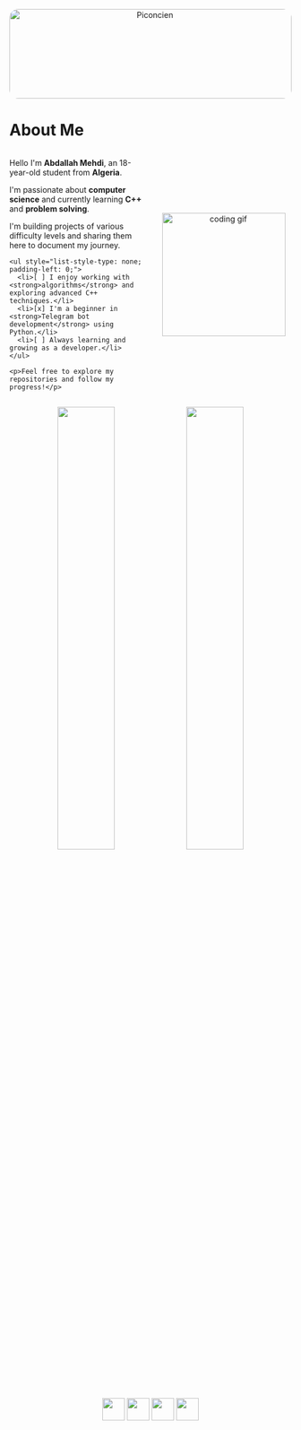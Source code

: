 <p align="center">
  <img src="https://github.com/entlv/learning-journey/blob/main/piconcien.png?raw=true"
       alt="Piconcien"
       style="width: 100%; height: auto; max-height: 160px; border-radius: 16px; object-fit: cover;" />
</p>

# About Me

<div style="display: flex; align-items: center; gap: 20px;">
  <!-- Text content on the left -->
  <div style="flex: 1;">
    <p>Hello I'm <strong>Abdallah Mehdi</strong>, an 18-year-old student from <strong>Algeria</strong>.</p>
    <p>I'm passionate about <strong>computer science</strong> and currently learning <strong>C++</strong> and <strong>problem solving</strong>.</p>
    <p>I'm building projects of various difficulty levels and sharing them here to document my journey.</p>
    
    <ul style="list-style-type: none; padding-left: 0;">
      <li>[ ] I enjoy working with <strong>algorithms</strong> and exploring advanced C++ techniques.</li>
      <li>[x] I'm a beginner in <strong>Telegram bot development</strong> using Python.</li>
      <li>[ ] Always learning and growing as a developer.</li>
    </ul>
    
    <p>Feel free to explore my repositories and follow my progress!</p>
  </div>
  
  <!-- GIF on the right -->
  <div style="flex: 1; text-align: center;">
    <img src="https://media.giphy.com/media/qgQUggAC3Pfv687qPC/giphy.gif" width="220" height="220" alt="coding gif">
  </div>
</div>

<p align="center">
  <img src="https://github-readme-stats.vercel.app/api?username=entlv&show_icons=true&theme=transparent" width="45%" />
  <img src="https://github-readme-streak-stats.herokuapp.com/?user=entlv&theme=transparent" width="45%" />
</p>

<p align="center">
  <img src="https://cdn.jsdelivr.net/gh/devicons/devicon/icons/cplusplus/cplusplus-original.svg" width="40" />
  <img src="https://cdn.jsdelivr.net/gh/devicons/devicon/icons/python/python-original.svg" width="40" />
  <img src="https://cdn.jsdelivr.net/gh/devicons/devicon/icons/javascript/javascript-original.svg" width="40" />
  <img src="https://cdn.jsdelivr.net/gh/devicons/devicon/icons/linux/linux-original.svg" width="40" />
</p>